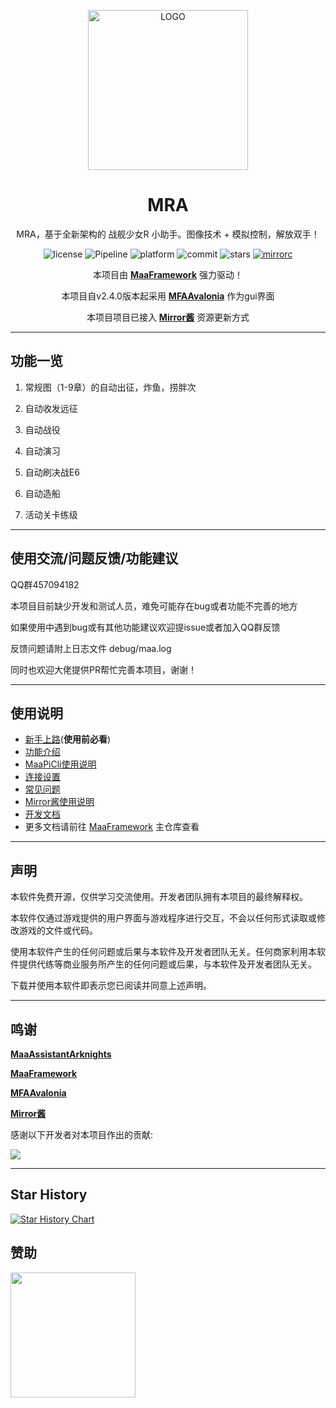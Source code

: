 
<!-- markdownlint-disable MD033 MD041 -->
<p align="center">
  <img alt="LOGO" src="logo.ico" width="256" height="256" />
</p>

<div align="center">

# MRA

MRA，基于全新架构的 战舰少女R 小助手。图像技术 + 模拟控制，解放双手！

</div>

<p align="center">
  <img alt="license" src="https://img.shields.io/github/license/Saratoga-Official/MRA">
  <img alt="Pipeline" src="https://img.shields.io/badge/Pipeline-%23454545?logo=paddypower&logoColor=%23FFFFFF">
  <img alt="platform" src="https://img.shields.io/badge/platform-Windows%20%7C%20Linux%20%7C%20macOS-blueviolet">
  <img alt="commit" src="https://img.shields.io/github/commit-activity/m/Saratoga-Official/MRA">
  <img alt="stars" src="https://img.shields.io/github/stars/Saratoga-Official/MRA?style=social">
  <a href="https://mirrorchyan.com/zh/projects" target="_blank"><img alt="mirrorc" src="https://img.shields.io/badge/Mirror%E9%85%B1-%239af3f6?logo=countingworkspro&logoColor=4f46e5"></a>
</p>

<div align="center">

本项目由 **[MaaFramework](https://github.com/MaaXYZ/MaaFramework)** 强力驱动！

本项目自v2.4.0版本起采用 **[MFAAvalonia](https://github.com/SweetSmellFox/MFAAvalonia)** 作为gui界面

本项目项目已接入 **[Mirror酱](https://github.com/Saratoga-Official/MRA/blob/main/docs/zh_cn/Mirror酱.md)** 资源更新方式

</div>

---

## 功能一览

1. 常规图（1-9章）的自动出征，炸鱼，捞胖次

2. 自动收发远征

3. 自动战役

4. 自动演习

5. 自动刷决战E6

6. 自动造船

7. 活动关卡练级

---

## 使用交流/问题反馈/功能建议

QQ群457094182

本项目目前缺少开发和测试人员，难免可能存在bug或者功能不完善的地方

如果使用中遇到bug或有其他功能建议欢迎提issue或者加入QQ群反馈

反馈问题请附上日志文件 debug/maa.log

同时也欢迎大佬提供PR帮忙完善本项目，谢谢！

---

## 使用说明

- [新手上路](./docs/zh_cn/新手上路.md)(**使用前必看**)
- [功能介绍](./docs/zh_cn/功能介绍.md)
- [MaaPiCli使用说明](./docs/zh_cn/MaaPiCli.md)
- [连接设置](./docs/zh_cn/连接设置.md)
- [常见问题](./docs/zh_cn/常见问题.md)
- [Mirror酱使用说明](./docs/zh_cn/Mirror酱.md)
- [开发文档](./docs/zh_cn/开发文档.md)
- 更多文档请前往 [MaaFramework](https://github.com/MaaXYZ/MaaFramework) 主仓库查看

---

## 声明

本软件免费开源，仅供学习交流使用。开发者团队拥有本项目的最终解释权。

本软件仅通过游戏提供的用户界面与游戏程序进行交互，不会以任何形式读取或修改游戏的文件或代码。

使用本软件产生的任何问题或后果与本软件及开发者团队无关。任何商家利用本软件提供代练等商业服务所产生的任何问题或后果，与本软件及开发者团队无关。

下载并使用本软件即表示您已阅读并同意上述声明。

---

## 鸣谢

 **[MaaAssistantArknights](https://github.com/MaaAssistantArknights/MaaAssistantArknights)** 

 **[MaaFramework](https://github.com/MaaXYZ/MaaFramework)** 

 **[MFAAvalonia](https://github.com/SweetSmellFox/MFAAvalonia)** 
 
 **[Mirror酱](https://mirrorchyan.com/zh/get-start)** 

感谢以下开发者对本项目作出的贡献:

<a href="https://github.com/Saratoga-Official/MRA/graphs/contributors">
  <img src="https://contrib.rocks/image?repo=Saratoga-Official/MRA&max=1000" />
</a>

---

## Star History

[![Star History Chart](https://api.star-history.com/svg?repos=Saratoga-Official/MRA&type=Date)](https://star-history.com/#Saratoga-Official/MRA&Date)

## 赞助

<!-- markdownlint-disable MD045 -->
<a href="https://afdian.com/a/Saratoga">
  <img width="200" src="https://pic1.afdiancdn.com/static/img/welcome/button-sponsorme.png">
</a>
